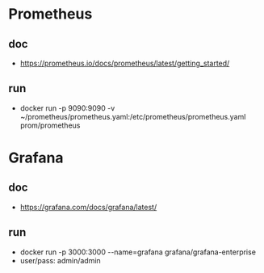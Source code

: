 # Prometheus
## doc
* https://prometheus.io/docs/prometheus/latest/getting_started/
## run
* docker run -p 9090:9090 -v ~/prometheus/prometheus.yaml:/etc/prometheus/prometheus.yaml prom/prometheus

# Grafana
## doc
* https://grafana.com/docs/grafana/latest/
## run
* docker run -p 3000:3000 --name=grafana grafana/grafana-enterprise
* user/pass: admin/admin